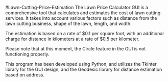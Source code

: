 #Lawn-Cutting-Price-Estimation
The Lawn Price Calculator GUI is a comprehensive tool that calculates and estimates the cost of lawn cutting services. It takes into account various factors such as distance from the lawn cutting business, shape of the lawn, length, and width.

The estimation is based on a rate of $0.1 per square foot, with an additional charge for distance in kilometers at a rate of $0.5 per kilometer.

Please note that at this moment, the Circle feature in the GUI is not functioning properly. 

This program has been developed using Python, and utilizes the Tkinter library for the GUI design, and the Geodesic library for distance estimation based on address. 

